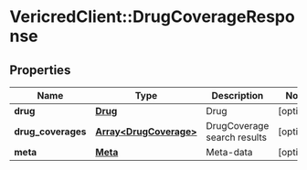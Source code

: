 # VericredClient::DrugCoverageResponse

## Properties
Name | Type | Description | Notes
------------ | ------------- | ------------- | -------------
**drug** | [**Drug**](Drug.md) | Drug | [optional] 
**drug_coverages** | [**Array&lt;DrugCoverage&gt;**](DrugCoverage.md) | DrugCoverage search results | [optional] 
**meta** | [**Meta**](Meta.md) | Meta-data | [optional] 


